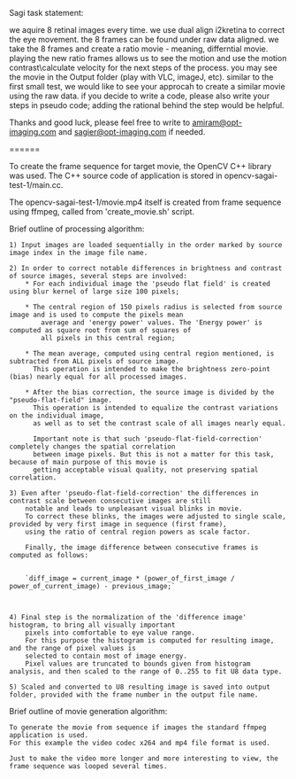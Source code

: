 
Sagi task statement:

we aquire 8 retinal images every time. 
we use dual align i2kretina to correct the eye movement.
the 8 frames can be found under raw data aligned.
we take the 8 frames and create a ratio movie - meaning, differntial movie. 
playing the new ratio frames allows us to see the motion and use the motion contrast\calculate velocity for the next steps of the process.
you may see the movie in the Output folder (play with VLC, imageJ, etc).
similar to the first small test, we would like to see your approcah to create a similar movie using the raw data.
if you decide to write a code, please also write your steps in pseudo code; adding the rational behind the step would be helpful.

Thanks and good luck, please feel free to write to amiram@opt-imaging.com and sagier@opt-imaging.com if needed.


======


To create the frame sequence for target movie, the OpenCV C++ library was used.
The C++ source code of application is stored in opencv-sagai-test-1/main.cc.

The  opencv-sagai-test-1/movie.mp4 itself is created from frame sequence using ffmpeg, called from 'create_movie.sh' script.


Brief outline of processing algorithm:
	
	1) Input images are loaded sequentially in the order marked by source image index in the image file name.
	
	2) In order to correct notable differences in brightness and contrast of source images, several steps are involved:
		* For each individual image the 'pseudo flat field' is created using blur kernel of large size 100 pixels;
		
		* The central region of 150 pixels radius is selected from source image and is used to compute the pixels mean 
			average and 'energy power' values. The 'Energy power' is computed as square root from sum of squares of 
			all pixels in this central region;
			
		* The mean average, computed using central region mentioned, is subtracted from ALL pixels of source image.
		  This operation is intended to make the brightness zero-point (bias) nearly equal for all processed images.
		  
		* After the bias correction, the source image is divided by the "pseudo-flat-field" image.
		  This operation is intended to equalize the contrast variations on the individual image,
		  as well as to set the contrast scale of all images nearly equal.
		  
		  Important note is that such 'pseudo-flat-field-correction' completely changes the spatial correlation 
		  between image pixels. But this is not a matter for this task, because of main purpose of this movie is
		  getting acceptable visual quality, not preserving spatial correlation.          

	3) Even after 'pseudo-flat-field-correction' the differences in contrast scale between consecutive images are still 
		notable and leads to unpleasant visual blinks in movie.
	    To correct these blinks, the images were adjusted to single scale, provided by very first image in sequence (first frame), 
	    using the ratio of central region powers as scale factor.
	 
	    Finally, the image difference between consecutive frames is computed as follows: 
	 
	 
	 	`diff_image = current_image * (power_of_first_image / power_of_current_image) - previous_image;`
	 	
	 	    
		   
	4) Final step is the normalization of the 'difference image' histogram, to bring all visually important 
		pixels into comfortable	to eye value range.
		For this purpose the histogram is computed for resulting image, and the range of pixel values is 
		selected to contain most of image energy. 		
		Pixel values are truncated to bounds given from histogram analysis, and then scaled to the range of 0..255 to fit U8 data type.

	5) Scaled and converted to U8 resulting image is saved into output folder, provided with the frame number in the output file name.
	

Brief outline of movie generation algorithm:

	To generate the movie from sequence if images the standard ffmpeg application is used.
	For this example the video codec x264 and mp4 file format is used.
	
	Just to make the video more longer and more interesting to view, the frame sequence was looped several times.
	  
	 
	
	
		           











 


